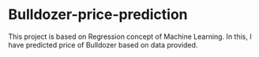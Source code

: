 # Bulldozer-price-prediction

This project is based on Regression concept of Machine Learning. In this, I have predicted price of Bulldozer based on data provided.
